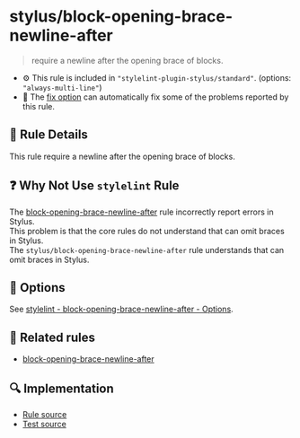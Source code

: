 # stylus/block-opening-brace-newline-after

> require a newline after the opening brace of blocks.

- :gear: This rule is included in `"stylelint-plugin-stylus/standard"`. (options: `"always-multi-line"`)
- :wrench: The [fix option](https://stylelint.io/user-guide/usage/options#fix) can automatically fix some of the problems reported by this rule.

## :book: Rule Details

This rule require a newline after the opening brace of blocks.

## :question: Why Not Use `stylelint` Rule

The [block-opening-brace-newline-after] rule incorrectly report errors in Stylus.  
This problem is that the core rules do not understand that can omit braces in Stylus.  
The `stylus/block-opening-brace-newline-after` rule understands that can omit braces in Stylus.

## :wrench: Options

See [stylelint - block-opening-brace-newline-after - Options](https://stylelint.io/user-guide/rules/block-opening-brace-newline-after#options).

## :couple: Related rules

- [block-opening-brace-newline-after]

[block-opening-brace-newline-after]: https://stylelint.io/user-guide/rules/block-opening-brace-newline-after

## :mag: Implementation

- [Rule source](https://github.com/stylus/stylelint-stylus/blob/main/lib/rules/block-opening-brace-newline-after.js)
- [Test source](https://github.com/stylus/stylelint-stylus/blob/main/tests/lib/rules/block-opening-brace-newline-after.js)
